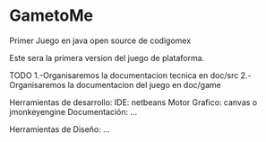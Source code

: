 GametoMe
========

Primer Juego en java open source de codigomex

Este sera la primera version del juego de plataforma.


TODO
1.-Organisaremos la documentacion tecnica en doc/src
2.-Organisaremos la documentacion del juego en doc/game

Herramientas de desarrollo:
  IDE:            netbeans
  Motor Grafico:  canvas o jmonkeyengine
  Documentación:  ...

Herramientas de Diseño:
  ...
